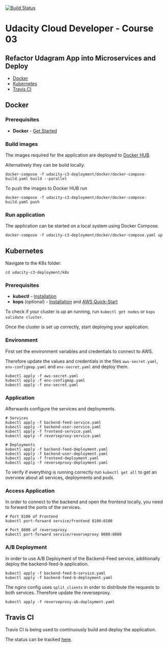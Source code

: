 [![Build Status](https://travis-ci.com/pckhib/udacity-cloud-developer-c3.svg?branch=master)](https://travis-ci.com/pckhib/udacity-cloud-developer-c3)

# Udacity Cloud Developer - Course 03

## Refactor Udagram App into Microservices and Deploy

- [Docker](#Docker)
- [Kubernetes](#Kubernetes)
- [Travis CI](#Travis-CI)


## Docker

### Prerequisites

- **Docker** - [Get Started](https://www.docker.com/get-started)

### Build images
The images required for the application are deployed to [Docker HUB](https://hub.docker.com/u/pckhib).

Alternatively they can be build locally.
```shell
docker-compose -f udacity-c3-deployment/docker/docker-compose-build.yaml build --parallel
```

To push the images to Docker HUB run
```shell
docker-compose -f udacity-c3-deployment/docker/docker-compose-build.yaml push
```

### Run application
The application can be started on a local system using Docker Compose.
```shell
docker-compose -f udacity-c3-deployment/docker/docker-compose.yaml up
```


## Kubernetes
Navigate to the K8s folder:
```shell
cd udacity-c3-deployment/k8s
```

### Prerequisites

- **kubectl** - [Installation](https://kubernetes.io/docs/tasks/tools/install-kubectl/)
- **kops** (optional) - [Installation](https://github.com/kubernetes/kops#installing) and [AWS Quick-Start](https://github.com/kubernetes/kops/blob/master/docs/getting_started/aws.md)

To check if your cluster is up an running, run ```kubectl get nodes``` or ```kops validate cluster```.

Once the cluster is set up correctly, start deploying your application.

### Environment
First set the environment variables and credentials to connect to AWS.

Therefore update the values and credentials in the files `aws-secret.yaml`, `env-configmap.yaml` and `env-secret.yaml` and deploy them.

```shell
kubectl apply -f aws-secret.yaml
kubectl apply -f env-configmap.yaml
kubectl apply -f env-secret.yaml
```

### Application
Afterwards configure the services and deployments.

```shell
# Services
kubectl apply -f backend-feed-service.yaml
kubectl apply -f backend-user-service.yaml
kubectl apply -f frontend-service.yaml
kubectl apply -f reverseproxy-service.yaml

# Deployments
kubectl apply -f backend-feed-deployment.yaml
kubectl apply -f backend-user-deployment.yaml
kubectl apply -f frontend-deployment.yaml
kubectl apply -f reverseproxy-deployment.yaml
```

To verify if everything is running correctly run ```kubectl get all``` to get an overview about all services, deployments and pods.

### Access Application
In order to connect to the backend and open the frontend locally, you need to forward the ports of the services.
```shell
# Port 8100 of Frontend
kubectl port-forward service/frontend 8100:8100

# Port 8080 of reverseproxy
kubectl port-forward service/reverseproxy 8080:8080
```

### A/B Deployment
In order to use A/B Deployment of the Backend-Feed service, additionally deploy the backend-feed-b application.
```shell
kubectl apply -f backend-feed-b-service.yaml
kubectl apply -f backend-feed-b-deployment.yaml
```

The nginx config uses `split_clients` in order to distribute the requests to both services. Therefore update the reverseproxy.
```shell
kubectl apply -f reverseproxy-ab-deployment.yaml
```

## Travis CI
Travis CI is being used to continuously build and deploy the application.

The status can be tracked [here](https://travis-ci.com/pckhib/udacity-cloud-developer-c3).